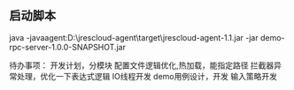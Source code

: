 启动脚本
---------------------------------
java -javaagent:D:\\jrescloud-agent\\target\\jrescloud-agent-1.1.jar -jar demo-rpc-server-1.0.0-SNAPSHOT.jar

待办事项：
开发计划，分模块
配置文件逻辑优化,热加载，能指定路径
拦截器异常处理，优化一下表达式逻辑
IO线程开发
demo用例设计，开发
输入策略开发